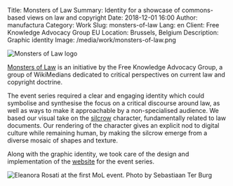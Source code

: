Title: Monsters of Law
Summary: Identity for a showcase of commons-based views on law and copyright
Date: 2018-12-01 16:00
Author: manufactura
Category: Work
Slug: monsters-of-law
Lang: en
Client: Free Knowledge Advocacy Group EU
Location: Brussels, Belgium
Description: Graphic identity
Image: /media/work/monsters-of-law.png

![Monsters of Law logo](/media/monsters-of-law.png)

[Monsters of Law](https://monstersoflaw.brussels) is an initiative by the Free Knowledge Advocacy Group, a group of WikiMedians dedicated to critical perspectives on current law and copyright doctrine.

The event series required a clear and engaging identity which could symbolise and synthesise the focus on a critical discourse around law, as well as ways to make it approachable by a non-specialised audience. We based our visual take on the [silcrow](https://en.wikipedia.org/wiki/Silcrow) character, fundamentally related to law documents. Our rendering of the character gives an explicit nod to digital culture while remaining human, by making the silcrow emerge from a diverse mosaic of shapes and texture.

Along with the graphic identity, we took care of the design and implementation of the [website](https://monstersoflaw.brussels) for the event series.

![Eleanora Rosati at the first MoL event. Photo by Sebastiaan Ter Burg](/media/monsters-of-law-01.jpg)
